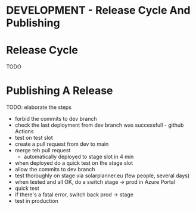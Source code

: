 # DEVELOPMENT - Release Cycle And Publishing

# Release Cycle

TODO

# Publishing A Release

TODO: elaborate the steps

- forbid the commits to dev branch
- check the last deployment from dev branch was successfull - github Actions
- test on test slot
- create a pull request from dev to main
- merge teh pull request
    - automatically deployed to stage slot in 4 min
- when deployed do a quick test on the stage slot
- allow the commits to dev branch
- test thoroughly on stage via solarplanner.eu (few people, several days)
- when tested and all OK, do a switch stage -> prod in Azure Portal
- quick test
- if there's a fatal error, switch back prod -> stage
- test in production
